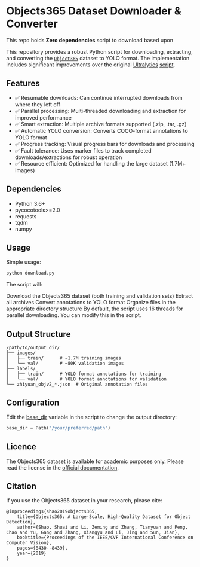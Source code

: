 # Objects365 Dataset Downloader & Converter


This repo holds **Zero dependencies**  script to download  based upon 

This repository provides a robust Python script for downloading, extracting, and converting the [`Object365`](https://www.objects365.org/download.html) dataset to YOLO format. The implementation includes significant improvements over the original [Ultralytics](https://github.com/ultralytics) [script](https://github.com/ultralytics/yolov5/blob/master/data/Objects365.yaml#L402).

## Features
- ✅ Resumable downloads: Can continue interrupted downloads from where they left off
- ✅ Parallel processing: Multi-threaded downloading and extraction for improved performance
- ✅ Smart extraction: Multiple archive formats supported (.zip, .tar, .gz)
- ✅ Automatic YOLO conversion: Converts COCO-format annotations to YOLO format
- ✅ Progress tracking: Visual progress bars for downloads and processing
- ✅ Fault tolerance: Uses marker files to track completed downloads/extractions for robust operation
- ✅ Resource efficient: Optimized for handling the large dataset (1.7M+ images)

## Dependencies
- Python 3.6+
- pycocotools>=2.0
- requests
- tqdm
- numpy

## Usage
Simple usage:

```bash
python download.py
```

The script will:

Download the Objects365 dataset (both training and validation sets)
Extract all archives
Convert annotations to YOLO format
Organize files in the appropriate directory structure
By default, the script uses 16 threads for parallel downloading. You can modify this in the script.

## Output Structure
```
/path/to/output_dir/
├── images/
│   ├── train/      # ~1.7M training images
│   └── val/        # ~80K validation images
├── labels/
│   ├── train/      # YOLO format annotations for training
│   └── val/        # YOLO format annotations for validation
└── zhiyuan_objv2_*.json  # Original annotation files
```

## Configuration
Edit the [base_dir](https://github.com/Simo93-rgb/Object365-download/blob/main/download.py#L290) variable in the script to change the output directory:
```python
base_dir = Path("/your/preferred/path")
```
## Licence
The Objects365 dataset is available for academic purposes only. Please read the license in the [official documentation](https://www.objects365.org/download.html).

## Citation
If you use the Objects365 dataset in your research, please cite:
```citation
@inproceedings{shao2019objects365,
    title={Objects365: A Large-Scale, High-Quality Dataset for Object Detection},
    author={Shao, Shuai and Li, Zeming and Zhang, Tianyuan and Peng, Chao and Yu, Gang and Zhang, Xiangyu and Li, Jing and Sun, Jian},
    booktitle={Proceedings of the IEEE/CVF International Conference on Computer Vision},
    pages={8430--8439},
    year={2019}
}
```
















